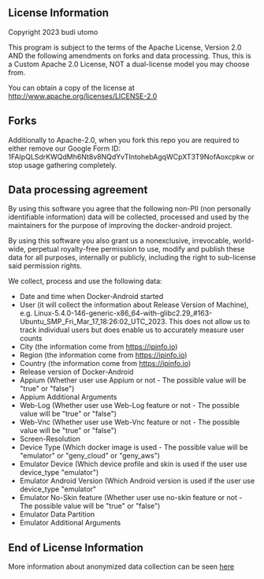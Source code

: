 ## License Information

Copyright 2023 budi utomo

This program is subject to the terms of the Apache License, Version 2.0 AND the following amendments on forks and data processing. Thus, this is a Custom Apache 2.0 License, NOT a dual-license model you may choose from.


You can obtain a copy of the license at http://www.apache.org/licenses/LICENSE-2.0




## Forks
Additionally to Apache-2.0, when you fork this repo you are required to either remove our Google Form ID: 1FAIpQLSdrKWQdMh6Nt8v8NQdYvTIntohebAgqWCpXT3T9NofAoxcpkw or stop usage gathering completely.

## Data processing agreement
By using this software you agree that the following non-PII (non personally identifiable information) data will be collected, processed and used by the maintainers for the purpose of improving the docker-android project.


By using this software you also grant us a nonexclusive, irrevocable, world-wide, perpetual royalty-free permission to use, modify and publish these data for all purposes, internally or publicly, including the right to sub-license said permission rights.


We collect, process and use the following data:

* Date and time when Docker-Android started
* User (it will collect the information about Release Version of Machine), e.g. Linux-5.4.0-146-generic-x86_64-with-glibc2.29_#163-Ubuntu_SMP_Fri_Mar_17_18:26:02_UTC_2023. This does not allow us to track individual users but does enable us to accurately measure user counts
* City (the information come from https://ipinfo.io)
* Region (the information come from https://ipinfo.io)
* Country (the information come from https://ipinfo.io)
* Release version of Docker-Android
* Appium (Whether user use Appium or not - The possible value will be "true" or "false")
* Appium Additional Arguments
* Web-Log (Whether user use Web-Log feature or not - The possible value will be "true" or "false")
* Web-Vnc (Whether user use Web-Vnc feature or not - The possible value will be "true" or "false")
* Screen-Resolution
* Device Type (Which docker image is used - The possible value will be "emulator" or "geny_cloud" or "geny_aws")
* Emulator Device (Which device profile and skin is used if the user use device_type "emulator")
* Emulator Android Version (Which Android version is used if the user use device_type "emulator"
* Emulator No-Skin feature (Whether user use no-skin feature or not - The possible value will be "true" or "false")
* Emulator Data Partition
* Emulator Additional Arguments

## End of License Information

More information about anonymized data collection can be seen [here](./documentations/USER_BEHAVIOR_ANALYTICS.md)
